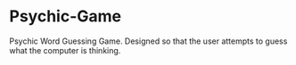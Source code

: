 # Psychic-Game
Psychic Word Guessing Game. Designed so that the user attempts to guess what the computer is thinking.
